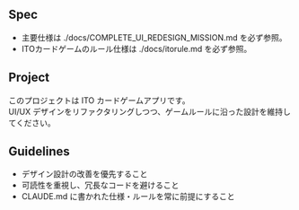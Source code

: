 ## Spec
- 主要仕様は ./docs/COMPLETE_UI_REDESIGN_MISSION.md を必ず参照。
- ITOカードゲームのルール仕様は ./docs/itorule.md を必ず参照。

## Project
このプロジェクトは ITO カードゲームアプリです。  
UI/UX デザインをリファクタリングしつつ、ゲームルールに沿った設計を維持してください。

## Guidelines
- デザイン設計の改善を優先すること  
- 可読性を重視し、冗長なコードを避けること  
- CLAUDE.md に書かれた仕様・ルールを常に前提にすること
